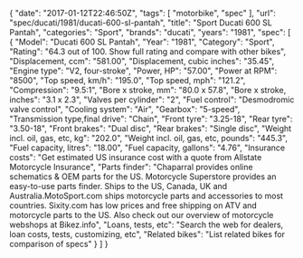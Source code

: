 {
    "date": "2017-01-12T22:46:50Z",
    "tags": [
        "motorbike",
        "spec"
    ],
    "url": "spec\/ducati\/1981\/ducati-600-sl-pantah",
    "title": "Sport Ducati 600 SL Pantah",
    "categories": "Sport",
    "brands": "ducati",
    "years": "1981",
    "spec": [
        {
            "Model": "Ducati 600 SL Pantah",
            "Year": "1981",
            "Category": "Sport",
            "Rating": "64.3 out of 100. Show full rating and compare with other bikes",
            "Displacement, ccm": "581.00",
            "Displacement, cubic inches": "35.45",
            "Engine type": "V2, four-stroke",
            "Power, HP": "57.00",
            "Power at RPM": "8500",
            "Top speed, km\/h": "195.0",
            "Top speed, mph": "121.2",
            "Compression": "9.5:1",
            "Bore x stroke, mm": "80.0 x 57.8",
            "Bore x stroke, inches": "3.1 x 2.3",
            "Valves per cylinder": "2",
            "Fuel control": "Desmodromic valve control",
            "Cooling system": "Air",
            "Gearbox": "5-speed",
            "Transmission type,final drive": "Chain",
            "Front tyre": "3.25-18",
            "Rear tyre": "3.50-18",
            "Front brakes": "Dual disc",
            "Rear brakes": "Single disc",
            "Weight incl. oil, gas, etc, kg": "202.0",
            "Weight incl. oil, gas, etc, pounds": "445.3",
            "Fuel capacity, litres": "18.00",
            "Fuel capacity, gallons": "4.76",
            "Insurance costs": "Get estimated US insurance cost with a quote from Allstate Motorcycle Insurance",
            "Parts finder": "Chaparral provides online schematics & OEM parts for the US.   Motorcycle Superstore provides an easy-to-use parts finder. Ships to the US, Canada, UK and Australia.MotoSport.com ships motorcycle parts and accessories to most countries.    Sixity.com has low prices and free shipping on ATV and motorcycle parts to the US. Also check out our overview of motorcycle webshops at Bikez.info",
            "Loans, tests, etc": "Search the web for dealers, loan costs, tests, customizing, etc",
            "Related bikes": "List related bikes for comparison of specs"
        }
    ]
}
